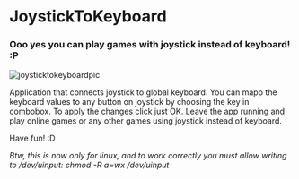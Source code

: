 # JoystickToKeyboard

### Ooo yes you can play games with joystick instead of keyboard! :P

![joysticktokeyboardpic](https://user-images.githubusercontent.com/24511950/37797662-bbe82a86-2e1a-11e8-9e58-bfa25064917d.png)

Application that connects joystick to global keyboard.
You can mapp the keyboard values to any button on joystick by choosing the key in combobox.
To apply the changes click just OK.
Leave the app running and play online games or any other games using joystick instead of keyboard.


Have fun! :D


_Btw, this is now only for linux, and to work correctly you must allow writing to /dev/uinput: chmod -R a=wx /dev/uinput_
